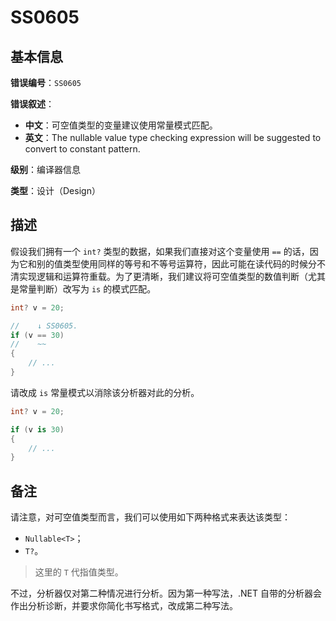 ﻿# SS0605
## 基本信息

**错误编号**：`SS0605`

**错误叙述**：

* **中文**：可空值类型的变量建议使用常量模式匹配。
* **英文**：The nullable value type checking expression will be suggested to convert to constant pattern.

**级别**：编译器信息

**类型**：设计（Design）

## 描述

假设我们拥有一个 `int?` 类型的数据，如果我们直接对这个变量使用 `==` 的话，因为它和别的值类型使用同样的等号和不等号运算符，因此可能在读代码的时候分不清实现逻辑和运算符重载。为了更清晰，我们建议将可空值类型的数值判断（尤其是常量判断）改写为 `is` 的模式匹配。

```csharp
int? v = 20;

//    ↓ SS0605.
if (v == 30)
//    ~~
{
    // ...
}
```

请改成 `is` 常量模式以消除该分析器对此的分析。

```csharp
int? v = 20;

if (v is 30)
{
    // ...
}
```

## 备注

请注意，对可空值类型而言，我们可以使用如下两种格式来表达该类型：

* `Nullable<T>`；
* `T?`。

> 这里的 `T` 代指值类型。

不过，分析器仅对第二种情况进行分析。因为第一种写法，.NET 自带的分析器会作出分析诊断，并要求你简化书写格式，改成第二种写法。